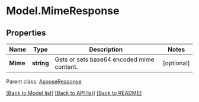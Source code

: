 # Model.MimeResponse

## Properties
Name | Type | Description | Notes
------------ | ------------- | ------------- | -------------
**Mime** | **string** | Gets or sets base64 encoded mime content. | [optional] 

 Parent class: [AsposeResponse](AsposeResponse.md)

[[Back to Model list]](README.md#documentation-for-models) [[Back to API list]](README.md#documentation-for-api-endpoints) [[Back to README]](README.md)


